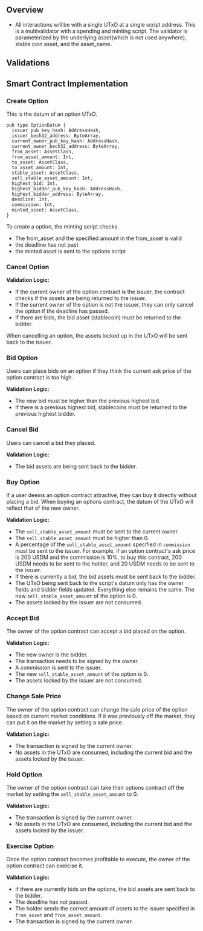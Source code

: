 ## Overview

- All interactions will be with a single UTxO at a single script address. This is a multivalidator with a spending and minting script. The validator is parameterized by the underlying asset(which is not used anywhere), stable coin asset, and the asset_name.

## Validations

## Smart Contract Implementation

### Create Option

This is the datum of an option UTxO.

```
pub type OptionDatum {
  issuer_pub_key_hash: AddressHash,
  issuer_bech32_address: ByteArray,
  current_owner_pub_key_hash: AddressHash,
  current_owner_bech32_address: ByteArray,
  from_asset: AssetClass,
  from_asset_amount: Int,
  to_asset: AssetClass,
  to_asset_amount: Int,
  stable_asset: AssetClass,
  sell_stable_asset_amount: Int,
  highest_bid: Int,
  highest_bidder_pub_key_hash: AddressHash,
  highest_bidder_address: ByteArray,
  deadline: Int,
  commission: Int,
  minted_asset: AssetClass,
}
```

To create a option, the minting script checks

- The from_asset and the specified amount in the from_asset is valid
- the deadline has not past
- the minted asset is sent to the options script

### Cancel Option

**Validation Logic:**

- If the current owner of the option contract is the issuer, the contract checks if the assets are being returned to the issuer.
- If the current owner of the option is not the issuer, they can only cancel the option if the deadline has passed.
- If there are bids, the bid asset (stablecoin) must be returned to the bidder.

When cancelling an option, the assets locked up in the UTxO will be sent back to the issuer.

### Bid Option

Users can place bids on an option if they think the current ask price of the option contract is too high.

**Validation Logic:**

- The new bid must be higher than the previous highest bid.
- If there is a previous highest bid, stablecoins must be returned to the previous highest bidder.

### Cancel Bid

Users can cancel a bid they placed.

**Validation Logic:**

- The bid assets are being sent back to the bidder.

### Buy Option

If a user deems an option contract attractive, they can buy it directly without placing a bid. When buying an options contract, the datum of the UTxO will reflect that of the new owner.

**Validation Logic:**

- The `sell_stable_asset_amount` must be sent to the current owner.
- The `sell_stable_asset_amount` must be higher than 0.
- A percentage of the `sell_stable_asset_amount` specified in `commission` must be sent to the issuer. For example, if an option contract's ask price is 200 USDM and the commission is 10%, to buy this contract, 200 USDM needs to be sent to the holder, and 20 USDM needs to be sent to the issuer.
- If there is currently a bid, the bid assets must be sent back to the bidder.
- The UTxO being sent back to the script's datum only has the owner fields and bidder fields updated. Everything else remains the same. The new `sell_stable_asset_amount` of the option is 0.
- The assets locked by the issuer are not consumed.

### Accept Bid

The owner of the option contract can accept a bid placed on the option.

**Validation Logic:**

- The new owner is the bidder.
- The transaction needs to be signed by the owner.
- A commission is sent to the issuer.
- The new `sell_stable_asset_amount` of the option is 0.
- The assets locked by the issuer are not consumed.

### Change Sale Price

The owner of the option contract can change the sale price of the option based on current market conditions. If it was previously off the market, they can put it on the market by setting a sale price.

**Validation Logic:**

- The transaction is signed by the current owner.
- No assets in the UTxO are consumed, including the current bid and the assets locked by the issuer.

### Hold Option

The owner of the option contract can take their options contract off the market by setting the `sell_stable_asset_amount` to 0.

**Validation Logic:**

- The transaction is signed by the current owner.
- No assets in the UTxO are consumed, including the current bid and the assets locked by the issuer.

### Exercise Option

Once the option contract becomes profitable to execute, the owner of the option contract can exercise it.

**Validation Logic:**

- If there are currently bids on the options, the bid assets are sent back to the bidder.
- The deadline has not passed.
- The holder sends the correct amount of assets to the issuer specified in `from_asset` and `from_asset_amount`.
- The transaction is signed by the current owner.
